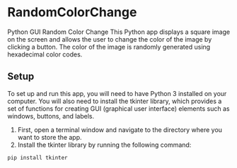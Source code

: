 # RandomColorChange
Python GUI Random Color Change
This Python app displays a square image on the screen and allows the user to change the color of the image by clicking a button. The color of the image is randomly generated using hexadecimal color codes.

## Setup
To set up and run this app, you will need to have Python 3 installed on your computer. You will also need to install the tkinter library, which provides a set of functions for creating GUI (graphical user interface) elements such as windows, buttons, and labels.

1. First, open a terminal window and navigate to the directory where you want to store the app.
2. Install the tkinter library by running the following command:

`
pip install tkinter
`
